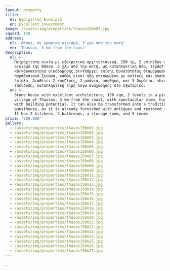 ```yaml
---
layout: property
title:
  el: Εξαιρετική Ευκαιρία
  en: Excellent investment
image: /assets/img/properties/thasos150m05.jpg
squard: 150
address:
  el: 'Θάσος, σε γραφικό οικισμό, 3 χλμ από την ακτή'
  en: 'Thassos, 3 km from the coast'
description:
  el: >-
    Πετρόχτιστη οικία με εξαιρετική αρχιτεκτονική, 150 τμ, 2 επιπέδων σε γραφικό
    οικισμό της Θάσου, 3 χλμ από την ακτή, με καταπληκτική θέα, τεράστιο κήπο με
    <br>δυνατότητα οικοδόμησης.br>Υπάρχει επίσης δυνατότητας διαμόρφωσης σε
    παραδοσιακό ξενώνα, καθώς είναι ήδη επιπλωμένο με αντίκες και αναπαλαιωμένα
    έπιπλα. Διαθέτει 2 κουζίνες, 2 μπάνια, αποθήκη, και 5 δωμάτια. <br> Άριστη
    επένδυση, καταπληκτική τιμή λόγω αναχώρησης στο εξωτερικό.
  en: >-
    Stone house with excellent architecture, 150 sqm, 2 levels in a picturesque
    village of Thassos, 3 km from the coast, with spectacular view, huge garden
    with building potential. It can also be transformed into a traditional
    guesthouse, as it is already furnished with antiques and restored furniture.
    It has 2 kitchens, 2 bathrooms, a storage room, and 5 rooms.
price: '200.000'
gallery:
  - /assets/img/properties/thasos150m01.jpg
  - /assets/img/properties/thasos150m02.jpg
  - /assets/img/properties/thasos150m03.jpg
  - /assets/img/properties/thasos150m04.jpg
  - /assets/img/properties/thasos150m05.jpg
  - /assets/img/properties/thasos150m06.jpg
  - /assets/img/properties/thasos150m07.jpg
  - /assets/img/properties/thasos150m08.jpg
  - /assets/img/properties/thasos150m09.jpg
  - /assets/img/properties/thasos150m10.jpg
  - /assets/img/properties/thasos150m11.jpg
  - /assets/img/properties/thasos150m12.jpg
  - /assets/img/properties/thasos150m13.jpg
  - /assets/img/properties/thasos150m14.jpg
  - /assets/img/properties/thasos150m15.jpg
  - /assets/img/properties/thasos150m16.jpg
  - /assets/img/properties/thasos150m17.jpg
  - /assets/img/properties/thasos150m18.jpg
  - /assets/img/properties/thasos150m19.jpg
  - /assets/img/properties/thasos150m20.jpg
  - /assets/img/properties/thasos150m21.jpg
  - /assets/img/properties/thasos150m22.jpg
  - /assets/img/properties/thasos150m23.jpg
  - /assets/img/properties/thasos150m24.jpg
  - /assets/img/properties/thasos150m25.jpg
  - /assets/img/properties/thasos150m26.jpg
  - /assets/img/properties/thasos150m27.jpg
---
```

\-
